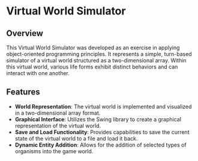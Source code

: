 # Virtual World Simulator

## Overview
This Virtual World Simulator was developed as an exercise in applying object-oriented programming principles. It represents a simple, turn-based simulator of a virtual world structured as a two-dimensional array. Within this virtual world, various life forms exhibit distinct behaviors and can interact with one another.

## Features
- **World Representation**: The virtual world is implemented and visualized in a two-dimensional array format.
- **Graphical Interface**: Utilizes the Swing library to create a graphical representation of the virtual world.
- **Save and Load Functionality**: Provides capabilities to save the current state of the virtual world to a file and load it back.
- **Dynamic Entity Addition**: Allows for the addition of selected types of organisms into the game world.
